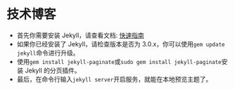 # 技术博客

- 首先你需要安装 Jekyll，请查看文档: [快速指南](https://www.jekyll.com.cn/docs/)
- 如果你已经安装了 Jekyll，请检查版本是否为 3.0.x，你可以使用`gem update jekyll`命令进行升级。
- 使用`gem install jekyll-paginate`或`sudo gem install jekyll-paginate`安装 Jekyll 的分页插件。
- 最后，在命令行输入`jekyll server`开启服务，就能在本地预览主题了。

